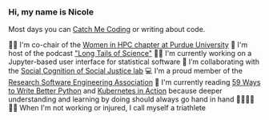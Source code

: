 ### Hi, my name is Nicole

Most days you can [Catch Me Coding](www.nicole-brewer.com/catch-me-coding) or writing about code.

:woman_technologist: I'm co-chair of the [Women in HPC chapter at Purdue University](https://www.rcac.purdue.edu/whpc/)
:microphone: I'm host of the podcast ["Long Tails of Science"](https://www.breaker.audio/long-tales-of-science)
:woman_scientist: I'm currently working on a Jupyter-based user interface for statistical software
👯 I’m collaborating with the [Social Cognition of Social Justice lab](https://henneslab.wixsite.com/scsj)
:computer: I'm a proud member of the [Research Software Engineering Association](https://us-rse.org/)
:snake: I'm currently reading [59 Ways to Write Better Python](https://www.oreilly.com/library/view/effective-python-59/9780134034416/) and [Kubernetes in Action](https://www.oreilly.com/library/view/kubernetes-in-action/9781617293726/) because deeper understanding and learning by doing should always go hand in hand
:swimming_woman::biking_woman::running_woman: When I'm not working or injured, I call myself a triathlete
